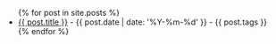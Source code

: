 ---
---
<ul>
  {% for post in site.posts %}
    <li>
      <a href="{{ post.url }}">{{ post.title }}</a> - {{ post.date | date: '%Y-%m-%d' }} - {{ post.tags }}
    </li>
  {% endfor %}
</ul>